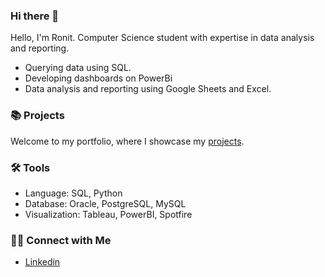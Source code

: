 ### Hi there 👋

<!--
**ronittomar/ronittomar** is a ✨ _special_ ✨ repository because its `README.md` (this file) appears on your GitHub profile.

Here are some ideas to get you started:

- 🔭 I’m currently working on ...
- 🌱 I’m currently learning ...
- 👯 I’m looking to collaborate on ...
- 🤔 I’m looking for help with ...
- 💬 Ask me about ...
- 📫 How to reach me: ...
- 😄 Pronouns: ...
- ⚡ Fun fact: ...
-![Brown and Gray Simple Personal LinkedIn Banner](https://github.com/katiehuangx/katiehuangx/assets/81607668/bad4dc56-1211-41ed-99a7-1bccea77bd72)

-->

Hello, I'm Ronit. Computer Science student with expertise in data analysis and reporting.
- Querying data using SQL.
- Developing dashboards on PowerBi
- Data analysis and reporting using Google Sheets and Excel.

### 📚 Projects

Welcome to my portfolio, where I showcase my [projects](https://github.com/arunahlawat/Projects-Archive).

### 🛠️ Tools

- Language: SQL, Python
- Database: Oracle, PostgreSQL, MySQL
- Visualization: Tableau, PowerBI, Spotfire

### 👋🏻 Connect with Me

- [Linkedin](https://www.linkedin.com/in/ronittomar101)
